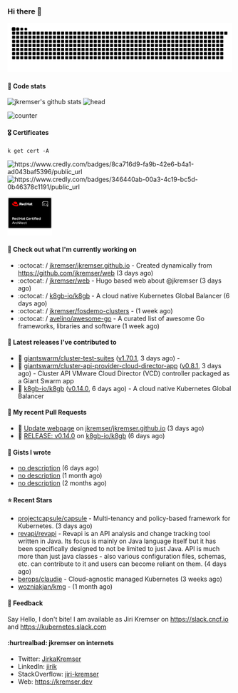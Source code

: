 ### Hi there 👋

<picture>
  <source media="(prefers-color-scheme: dark)" srcset="github-snake-dark.svg" />
  <source media="(prefers-color-scheme: light)" srcset="github-snake.svg" />
  <img alt="github-snake" src="github-snake.svg" />
</picture>

#### 📱 Code stats

![jkremser's github stats](https://github-readme-stats.vercel.app/api?username=jkremser&count_private=true&show_icons=true&hide_border=false&theme=tokyonight&title_color=5bcdec&bg_color=0d1117&border_radius=false) ![head](https://user-images.githubusercontent.com/535866/175570014-71166aaa-95f7-4a4f-869c-93a16481de4e.jpeg)



![counter](https://komarev.com/ghpvc/?username=jkremser&color=5bcdec&style=for-the-badge)

#### 🎖 Certificates
```
k get cert -A
```
<p align="left">
    <a style="text-decoration: none !important;" href="https://www.credly.com/badges/8ca716d9-fa9b-42e6-b4a1-ad043baf5396/public_url">
        <img src="https://training.linuxfoundation.org/wp-content/uploads/2022/11/CKA.png" alt="https://www.credly.com/badges/8ca716d9-fa9b-42e6-b4a1-ad043baf5396/public_url" width="110" height="110"/>
    </a>
    <a style="text-decoration: none !important;" href="https://www.credly.com/badges/346440ab-00a3-4c19-bc5d-0b46378c1191/public_url">
        <img src="https://training.linuxfoundation.org/wp-content/uploads/2022/11/CKS.png" alt="https://www.credly.com/badges/346440ab-00a3-4c19-bc5d-0b46378c1191/public_url" width="110" height="110"/>
    </a>
    <a style="text-decoration: none !important;" href="https://rhtapps.redhat.com/verify/?certId=120-194-022">
        <img src="./rhca.png" alt="https://rhtapps.redhat.com/verify/?certId=120-194-022" width="100" height="100"/>
    </a>
</p>

#### 👷 Check out what I'm currently working on

- :octocat: / [jkremser/jkremser.github.io](https://github.com/jkremser/jkremser.github.io) - Created dynamically from https://github.com/jkremser/web (3 days ago)
- :octocat: / [jkremser/web](https://github.com/jkremser/web) - Hugo based web about @jkremser (3 days ago)
- :octocat: / [k8gb-io/k8gb](https://github.com/k8gb-io/k8gb) - A cloud native Kubernetes Global Balancer (6 days ago)
- :octocat: / [jkremser/fosdemo-clusters](https://github.com/jkremser/fosdemo-clusters) -  (1 week ago)
- :octocat: / [avelino/awesome-go](https://github.com/avelino/awesome-go) - A curated list of awesome Go frameworks, libraries and software (1 week ago)

#### 🔭 Latest releases I've contributed to

- 🎉 [giantswarm/cluster-test-suites](https://github.com/giantswarm/cluster-test-suites) ([v1.70.1](https://github.com/giantswarm/cluster-test-suites/releases/tag/v1.70.1), 3 days ago) - 
- 🎉 [giantswarm/cluster-api-provider-cloud-director-app](https://github.com/giantswarm/cluster-api-provider-cloud-director-app) ([v0.8.1](https://github.com/giantswarm/cluster-api-provider-cloud-director-app/releases/tag/v0.8.1), 3 days ago) - Cluster API VMware Cloud Director (VCD) controller packaged as a Giant Swarm app
- 🎉 [k8gb-io/k8gb](https://github.com/k8gb-io/k8gb) ([v0.14.0](https://github.com/k8gb-io/k8gb/releases/tag/v0.14.0), 6 days ago) - A cloud native Kubernetes Global Balancer

#### 🔨 My recent Pull Requests

- 💪 [Update webpage](https://github.com/jkremser/jkremser.github.io/pull/12) on [jkremser/jkremser.github.io](https://github.com/jkremser/jkremser.github.io) (3 days ago)
- 💪 [RELEASE: v0.14.0](https://github.com/k8gb-io/k8gb/pull/1732) on [k8gb-io/k8gb](https://github.com/k8gb-io/k8gb) (6 days ago)

#### 📓 Gists I wrote

- [no description](https://gist.github.com/795191744bdf3050e91b54a8e24d7c52) (6 days ago)
- [no description](https://gist.github.com/abee4e0ee17bac1713160c2b347aed61) (1 month ago)
- [no description](https://gist.github.com/767a53a8cbc4efaebb0423c66d5e3fdb) (2 months ago)

#### ⭐ Recent Stars

- [projectcapsule/capsule](https://github.com/projectcapsule/capsule) - Multi-tenancy and policy-based framework for Kubernetes. (3 days ago)
- [revapi/revapi](https://github.com/revapi/revapi) -   Revapi is an API analysis and change tracking tool written in Java.  Its focus is mainly on Java language itself but it has been specifically designed to not be limited to just Java. API is much more than just java classes - also various configuration files, schemas, etc. can contribute to it and users can become reliant on them. (4 days ago)
- [berops/claudie](https://github.com/berops/claudie) - Cloud-agnostic managed Kubernetes (3 weeks ago)
- [wozniakjan/kmg](https://github.com/wozniakjan/kmg) -  (1 month ago)

#### 💬 Feedback

Say Hello, I don't bite! I am available as Jiri Kremser on https://slack.cncf.io and https://kubernetes.slack.com


#### :hurtrealbad: jkremser on internets

- Twitter: <a href="https://twitter.com/JirkaKremser">JirkaKremser</a>
- LinkedIn: <a href="https://www.linkedin.com/in/jirik/">jirik</a>
- StackOverflow: <a href="https://stackoverflow.com/users/1594980/jiri-kremser">jiri-kremser</a>
- Web: https://kremser.dev